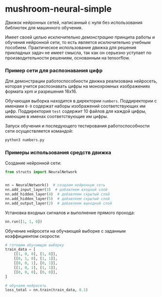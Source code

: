# mushroom-neural-simple
Движок нейронных сетей, написанный с нуля без использования библиотек для машинного обучения.

Имеет своей целью исключительно _демонстрацию_ принципа работы и обучения нейронной сети, то есть является исключительно учебным пособием.
Практическое использование движка для решения прикладных задач не имеет смысла, так как он серьезно уступает по производительности решениям, основанным на tensorflow.

### Пример сети для распознавания цифр
Для демонстрации работоспособности движка реализована нейросеть, которая учится распознавать цифры на монохромных изображениях формата xpm и разрешения 16x16.

Обучающая выборка находится в директории `numbers`. Поддиректории с именами `0-9` содержат наборы изображений соответствующих им цифр. Поддиректория `test` содержит 10 файлов для каждой цифры, имеющие в именах соответствующие им цифры. 

Запуск обучения и последующего тестирования работоспособности сети осуществляется командой:
```bash
python3 numbers.py
```

### Примеры использования средств движка 
Создание нейронной сети:
```python
from structs import NeuralNetwork


nn = NeuralNetwork()  # создаем нейронную сеть
nn.add_input_layer(3)  # добавляем входной слой
nn.add_hidden_layer(4)  # добавляем скрытый слой
nn.add_hidden_layer(5)  # добавляем скрытый слой
nn.add_output_layer(2)  # добавляем выходной слой
```

Установка входных сигналов и выполнение прямого прохода:
```python
nn.run([1, 1, 0])
```

Обучение нейросети на обучающей выборке с заданным коэффициентом скорости:
```python
# готовим обучающую выборку
train_data = [
    [[1, 0, 0], [1, 0]],
    [[0, 1, 0], [1, 1]],
    [[0, 0, 1], [0, 1]],
    [[1, 0, 1], [1, 1]],
    [[0, 0, 0], [0, 0]],
]

# обучаем нейросеть 
loss_total = nn.train(train_data, 0.1)
```
